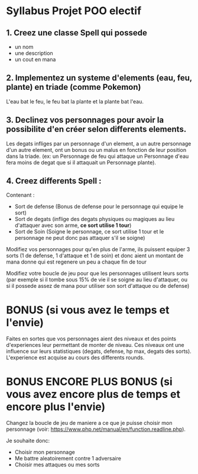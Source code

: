 # Syllabus Projet POO electif

## 1. Creez une classe Spell qui possede
- un nom
- une description
- un cout en mana
## 2. Implementez un systeme d'elements (eau, feu, plante) en triade (comme Pokemon)
L'eau bat le feu, le feu bat la plante et la plante bat l'eau.

## 3. Declinez vos personnages pour avoir la possibilite d'en créer selon differents elements.
Les degats infliges par un personnage d'un element, a un autre personnage d'un
autre element, ont un bonus ou un malus en fonction de leur position dans la triade.
(ex: un Personnage de feu qui attaque un Personnage d'eau fera moins de degat
que si il attaquait un Personnage plante).

## 4. Creez differents Spell :

Contenant :
- Sort de defense (Bonus de defense pour le personnage qui equipe le sort)
- Sort de degats (inflige des degats physiques ou magiques au lieu d'attaquer avec son arme, **ce sort utilise 1 tour**)
- Sort de Soin (Soigne le personnage, ce sort utilise 1 tour et le personnage ne peut donc pas attaquer s'il se soigne)

Modifiez vos personnages pour qu'en plus de l'arme, ils puissent equiper 3 sorts (1
de defense, 1 d'attaque et 1 de soin) et donc aient un montant de mana donne qui
est regenere un peu a chaque fin de tour

Modifiez votre boucle de jeu pour que les personnages utilisent leurs sorts (par
exemple si il tombe sous 15% de vie il se soigne au lieu d'attaquer, ou si il possede
assez de mana pour utiliser son sort d'attaque ou de defense)

# BONUS (si vous avez le temps et l'envie)

Faites en sortes que vos personnages aient des niveaux et des points
d'experiences leur permettant de monter de niveau. Ces niveaux ont une influence
sur leurs statistiques (degats, defense, hp max, degats des sorts). L'experience est
acquise au cours des differents rounds.

# BONUS ENCORE PLUS BONUS (si vous avez encore plus de temps et encore plus l'envie)

Changez la boucle de jeu de maniere a ce que je puisse choisir mon personnage (voir: https://www.php.net/manual/en/function.readline.php).

Je souhaite donc:
- Choisir mon personnage
- Me battre aleatoirement contre 1 adversaire
- Choisir mes attaques ou mes sorts